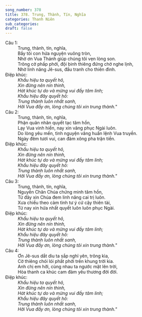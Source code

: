 ```yaml
---
song_number: 378
title: 378. Trung, Thành, Tín, Nghĩa
categories: Thanh Niên
sub_categories: 
draft: false
---
```

<dl><dt>Câu 1:</dt><dd data-verse="1">Trung, thành, tín, nghĩa, <br/>Bầy tôi con hứa nguyện vuông tròn, <br/>Nhờ ơn Vua Thánh giúp chúng tôi vẹn lòng son. <br/>Trông cờ phấp phới, đội binh thiêng đứng chờ nghe lịnh, <br/>Nhờ linh năng Jê-sus, đấu tranh cho thiên đình. </dd><dt>Điệp khúc:</dt><dd data-chorus="1"><em>Khẩu hiệu ta quyết hô, <br/>Xin đừng nên nín thinh, <br/>Hát khúc tự do và mừng vui đầy tâm linh; <br/>Khẩu hiệu đây quyết hô: <br/>Trung thành luôn nhất sanh, <br/>Hỡi Vua đầy ơn, lòng chúng tôi xin trung thành." </em></dd><dt>Câu 2:</dt><dd data-verse="2">Trung, thành, tín, nghĩa, <br/>Phận quân nhân quyết tạc tâm hồn, <br/>Lạy Vua vinh hiển, nay xin vâng phục Ngài luôn. <br/>Do lòng yêu mến, tình nguyện vâng huấn lệnh Vua truyền. <br/>Ngày đêm tươi vui, can đảm xông pha trận tiền. </dd><dt>Điệp khúc:</dt><dd data-chorus="1"><em>Khẩu hiệu ta quyết hô, <br/>Xin đừng nên nín thinh, <br/>Hát khúc tự do và mừng vui đầy tâm linh; <br/>Khẩu hiệu đây quyết hô: <br/>Trung thành luôn nhất sanh, <br/>Hỡi Vua đầy ơn, lòng chúng tôi xin trung thành." </em></dd><dt>Câu 3:</dt><dd data-verse="3">Trung, thành, tín, nghĩa, <br/>Nguyền Chân Chúa chứng minh tâm hồn, <br/>Từ đây xin Chúa đem linh năng cai trị luôn. <br/>Xưa chiều theo cảm tình tư ý cứ cậy thiên tài, <br/>Từ nay xin hứa nhất quyết luôn luôn phục Ngài. </dd><dt>Điệp khúc:</dt><dd data-chorus="1"><em>Khẩu hiệu ta quyết hô, <br/>Xin đừng nên nín thinh, <br/>Hát khúc tự do và mừng vui đầy tâm linh; <br/>Khẩu hiệu đây quyết hô: <br/>Trung thành luôn nhất sanh, <br/>Hỡi Vua đầy ơn, lòng chúng tôi xin trung thành." </em></dd><dt>Câu 4:</dt><dd data-verse="4">Ơn Jê-sus dắt dìu ta sắp nghỉ yên, trông kìa, <br/>Cờ thiêng chói lói phất phới trên khung trời kia. <br/>Anh chị em hỡi, cùng nhau ta ngước mặt lên trời, <br/>Hòa thanh ca khúc cam đảm yêu thương đời đời. </dd><dt>Điệp khúc:</dt><dd data-chorus="1"><em>Khẩu hiệu ta quyết hô, <br/>Xin đừng nên nín thinh, <br/>Hát khúc tự do và mừng vui đầy tâm linh; <br/>Khẩu hiệu đây quyết hô: <br/>Trung thành luôn nhất sanh, <br/>Hỡi Vua đầy ơn, lòng chúng tôi xin trung thành." </em></dd></dl>